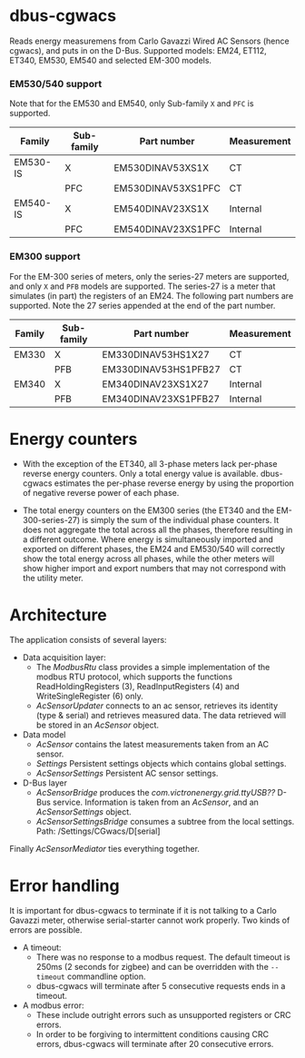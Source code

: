 dbus-cgwacs
===========

Reads energy measuremens from Carlo Gavazzi Wired AC Sensors (hence cgwacs),
and puts in on the D-Bus. Supported models: EM24, ET112, ET340, EM530, EM540
and selected EM-300 models.

### EM530/540 support
Note that for the EM530 and EM540, only Sub-family `X` and `PFC` is supported.

| Family     | Sub-family | Part number        | Measurement |
|------------|------------|--------------------|-------------|
| EM530-IS   | X          | EM530DINAV53XS1X   | CT          |
|            | PFC        | EM530DINAV53XS1PFC | CT          |
| EM540-IS   | X          | EM540DINAV23XS1X   | Internal    |
|            | PFC        | EM540DINAV23XS1PFC | Internal    |

### EM300 support
For the EM-300 series of meters, only the series-27 meters are supported,
and only `X` and `PFB` models are supported.  The series-27 is a meter that
simulates (in part) the registers of an EM24.  The following part numbers are
supported.  Note the 27 series appended at the end of the part number.

| Family     | Sub-family | Part number          | Measurement |
|------------|------------|----------------------|-------------|
| EM330      | X          | EM330DINAV53HS1X27   | CT          |
|            | PFB        | EM330DINAV53HS1PFB27 | CT          |
| EM340      | X          | EM340DINAV23XS1X27   | Internal    |
|            | PFB        | EM340DINAV23XS1PFB27 | Internal    |

Energy counters
===============
* With the exception of the ET340, all 3-phase meters lack per-phase
  reverse energy counters. Only a total energy value is available. dbus-cgwacs
  estimates the per-phase reverse energy by using the proportion of negative
  reverse power of each phase.

* The total energy counters on the EM300 series (the ET340 and the
  EM-300-series-27) is simply the sum of the individual phase counters.
  It does not aggregate the total across all the phases, therefore resulting
  in a different outcome. Where energy is simultaneously imported and exported
  on different phases, the EM24 and EM530/540 will correctly show the total
  energy across all phases, while the other meters will show higher import
  and export numbers that may not correspond with the utility meter.

Architecture
============

The application consists of several layers:
* Data acquisition layer:
    - The _ModbusRtu_ class provides a simple implementation of the modbus
      RTU protocol, which supports the functions ReadHoldingRegisters (3),
      ReadInputRegisters (4) and WriteSingleRegister (6) only.
    - _AcSensorUpdater_ connects to an ac sensor, retrieves its identity
      (type & serial) and retrieves measured data. The data retrieved will be
      stored in an _AcSensor_ object.
* Data model
    - _AcSensor_ contains the latest measurements taken from an AC sensor.
    - _Settings_ Persistent settings objects which contains global settings.
    - _AcSensorSettings_ Persistent AC sensor settings.
* D-Bus layer
    - _AcSensorBridge_ produces the _com.victronenergy.grid.ttyUSB??_ D-Bus
      service. Information is taken from an _AcSensor_, and an
      _AcSensorSettings_ object.
    - _AcSensorSettingsBridge_ consumes a subtree from the local settings.
      Path: /Settings/CGwacs/D[serial]

Finally _AcSensorMediator_ ties everything together.

Error handling
==============

It is important for dbus-cgwacs to terminate if it is not talking to a
Carlo Gavazzi meter, otherwise serial-starter cannot work properly. Two
kinds of errors are possible.

* A timeout:
    - There was no response to a modbus request. The default timeout is 250ms
      (2 seconds for zigbee) and can be overridden with the `--timeout`
      commandline option.
    - dbus-cgwacs will terminate after 5 consecutive requests ends in a timeout.
* A modbus error:
    - These include outright errors such as unsupported registers or CRC errors.
    - In order to be forgiving to intermittent conditions causing CRC errors,
      dbus-cgwacs will terminate after 20 consecutive errors.
